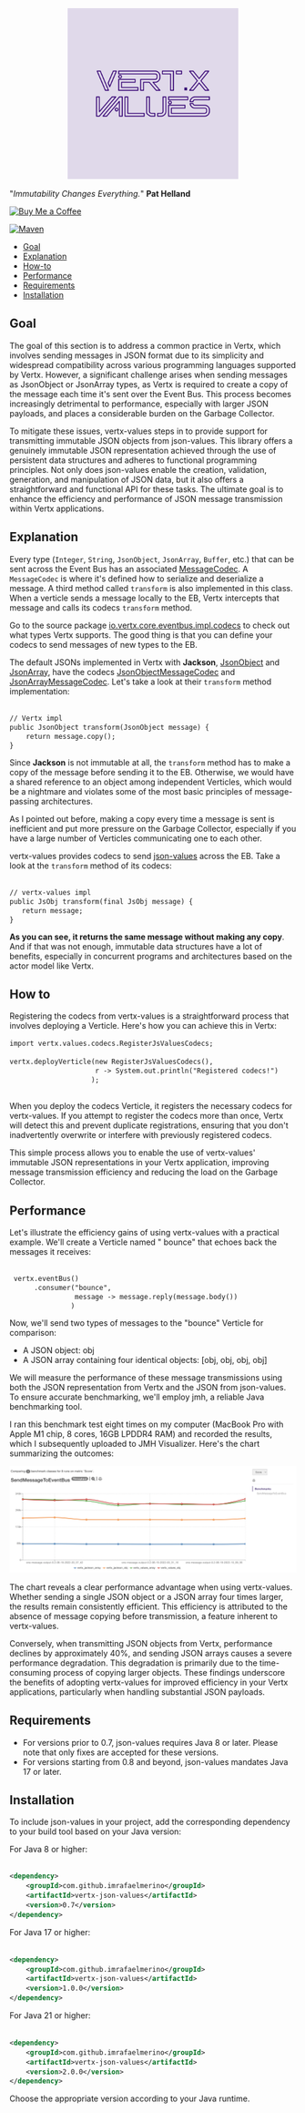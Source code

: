 <p align="center">
  <img src="./logo/package_twitter_swe2n4mg/color1/text/profilepicture/color1_textlogo_light_background.png" alt="Logo" width="300" height="300" />
</p>

"_Immutability Changes Everything._"
**Pat Helland**

[![Buy Me a Coffee](https://img.shields.io/badge/Buy%20Me%20a%20Coffee-%E2%98%95%20Support-yellow)](https://www.buymeacoffee.com/imrafaelmerino)

[![Maven](https://img.shields.io/maven-central/v/com.github.imrafaelmerino/vertx-json-values/2.0.0)](https://search.maven.org/artifact/com.github.imrafaelmerino/vertx-json-values/2.0.0/jar)

- [Goal](#goal)
- [Explanation](#exp)
- [How-to](#howto)
- [Performance](#perf)
- [Requirements](#requirements)
- [Installation](#inst)

## <a name="goal"><a/> Goal

The goal of this section is to address a common practice in Vertx, which involves sending messages in JSON format due to
its simplicity and widespread compatibility across various programming languages supported by Vertx. However, a
significant challenge arises when sending messages as JsonObject or JsonArray types, as Vertx is required to create a
copy of the message each time it's sent over the Event Bus. This process becomes increasingly detrimental to
performance, especially with larger JSON payloads, and places a considerable burden on the Garbage Collector.

To mitigate these issues, vertx-values steps in to provide support for transmitting immutable JSON objects from
json-values. This library offers a genuinely immutable JSON representation achieved through the use of persistent data
structures and adheres to functional programming principles. Not only does json-values enable the creation, validation,
generation, and manipulation of JSON data, but it also offers a straightforward and functional API for these tasks. The
ultimate goal is to enhance the efficiency and performance of JSON message transmission within Vertx applications.

## <a name="exp"><a/> Explanation

Every type (`Integer`, `String`, `JsonObject`, `JsonArray`, `Buffer`, etc.) that can be sent
across the Event Bus has an
associated [MessageCodec](https://vertx.io/docs/apidocs/io/vertx/core/eventbus/MessageCodec.html).
A `MessageCodec` is where it's defined how to serialize
and deserialize a message. A third method called `transform` is also
implemented in this class. When a verticle sends a message locally to the EB, Vertx intercepts
that message and calls its codecs `transform` method.

Go to the source
package [io.vertx.core.eventbus.impl.codecs](https://vertx.io/docs/apidocs/io/vertx/core/eventbus/impl/codecs/package-frame.html)
to check out what types Vertx supports. The good thing is that you can define your codecs
to send messages of new types to the EB.

The default JSONs implemented in Vertx with **Jackson**, [JsonObject](https://vertx.io/docs/apidocs/io/vertx/core/json/JsonObject.html) and
[JsonArray](https://vertx.io/docs/apidocs/io/vertx/core/json/JsonArray.html), have the
codecs [JsonObjectMessageCodec](https://vertx.io/docs/apidocs/io/vertx/core/eventbus/impl/codecs/JsonObjectMessageCodec.html)
and [JsonArrayMessageCodec](https://vertx.io/docs/apidocs/io/vertx/core/eventbus/impl/codecs/JsonArrayMessageCodec.html).
Let's
take a look at their `transform` method implementation:

```code

// Vertx impl 
public JsonObject transform(JsonObject message) {
    return message.copy();
}

```

Since **Jackson** is not immutable at all, the `transform` method
has to make a copy of the message before sending it to the EB. Otherwise, we would have
a shared reference to an object among independent Verticles, which would be
a nightmare and violates some of the most basic principles of message-passing
architectures.

As I pointed out before, making a copy every time a message is sent is inefficient and put more pressure on
the Garbage Collector, especially if you have a large number of Verticles communicating one to
each other.

vertx-values provides codecs to send [json-values](https://github.com/imrafaelmerino/json-values) across the EB.
Take a look at the `transform` method of its codecs:

```code

// vertx-values impl
public JsObj transform(final JsObj message) {
   return message;
}

```

**As you can see, it returns the same message without making any copy**.
And if that was not enough, immutable data structures have a lot of benefits,
especially in concurrent programs and architectures based on the actor model like Vertx.

## <a name="howto"><a/> How to

Registering the codecs from vertx-values is a straightforward process that involves deploying a Verticle. Here's how you
can achieve this in Vertx:

```code  
import vertx.values.codecs.RegisterJsValuesCodecs;

vertx.deployVerticle(new RegisterJsValuesCodecs(), 
                     r -> System.out.println("Registered codecs!")
                    );
                    
```

When you deploy the codecs Verticle, it registers the necessary codecs for vertx-values. If you attempt to register the
codecs more than once, Vertx will detect this and prevent duplicate registrations, ensuring that you don't inadvertently
overwrite or interfere with previously registered codecs.

This simple process allows you to enable the use of vertx-values' immutable JSON representations in your Vertx
application, improving message transmission efficiency and reducing the load on the Garbage Collector.

## <a name="perf"><a/> Performance

Let's illustrate the efficiency gains of using vertx-values with a practical example. We'll create a Verticle named "
bounce" that echoes back the messages it receives:

``` code

 vertx.eventBus()
      .consumer("bounce", 
                message -> message.reply(message.body())
               )

```

Now, we'll send two types of messages to the "bounce" Verticle for comparison:

- A JSON object: obj
- A JSON array containing four identical objects: [obj, obj, obj, obj]

We will measure the performance of these message transmissions using both the JSON representation from Vertx and the
JSON from json-values. To ensure accurate benchmarking, we'll employ jmh, a reliable Java benchmarking tool.

I ran this benchmark test eight times on my computer (MacBook Pro with Apple M1 chip, 8 cores, 16GB LPDDR4 RAM) and
recorded the results, which I subsequently uploaded to JMH Visualizer. Here's the chart summarizing the outcomes:


<img src="./sending_one_message_results.png" alt="sending messages to the event bus"/>


The chart reveals a clear performance advantage when using vertx-values. Whether sending a single JSON object or a JSON
array four times larger, the results remain consistently efficient. This efficiency is attributed to the absence of
message copying before transmission, a feature inherent to vertx-values.

Conversely, when transmitting JSON objects from Vertx, performance declines by approximately 40%, and sending JSON
arrays causes a severe performance degradation. This degradation is primarily due to the time-consuming process of
copying larger objects. These findings underscore the benefits of adopting vertx-values for improved efficiency in your
Vertx applications, particularly when handling substantial JSON payloads.

## <a name="requirements"><a/> Requirements

- For versions prior to 0.7, json-values requires Java 8 or later. Please note that only fixes are accepted for these
  versions.
- For versions starting from 0.8 and beyond, json-values mandates Java 17 or later.

## <a name="inst"><a/> Installation

To include json-values in your project, add the corresponding dependency to your build tool based on your Java version:

For Java 8 or higher:

```xml

<dependency>
    <groupId>com.github.imrafaelmerino</groupId>
    <artifactId>vertx-json-values</artifactId>
    <version>0.7</version>
</dependency>
```

For Java 17 or higher:

```xml

<dependency>
    <groupId>com.github.imrafaelmerino</groupId>
    <artifactId>vertx-json-values</artifactId>
    <version>1.0.0</version>
</dependency>
```

For Java 21 or higher:

```xml

<dependency>
    <groupId>com.github.imrafaelmerino</groupId>
    <artifactId>vertx-json-values</artifactId>
    <version>2.0.0</version>
</dependency>
```


Choose the appropriate version according to your Java runtime.

